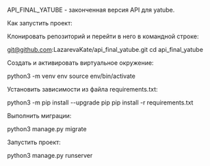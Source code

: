 API_FINAL_YATUBE - законченная версия API для yatube. 


Как запустить проект:


Клонировать репозиторий и перейти в него в командной строке:

git@github.com:LazarevaKate/api_final_yatube.git
cd api_final_yatube

Cоздать и активировать виртуальное окружение:

python3 -m venv env
source env/bin/activate

Установить зависимости из файла requirements.txt:

python3 -m pip install --upgrade pip
pip install -r requirements.txt

Выполнить миграции:

python3 manage.py migrate

Запустить проект:

python3 manage.py runserver